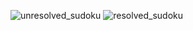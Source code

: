 
![unresolved_sudoku](https://github.com/sRamosg2018/Proyectos_Python/assets/78809453/52231373-8ebd-4b20-af15-3876ad1a32b7)
![resolved_sudoku](https://github.com/sRamosg2018/Proyectos_Python/assets/78809453/865803d6-4892-40af-afe6-89965cb93cd8)
